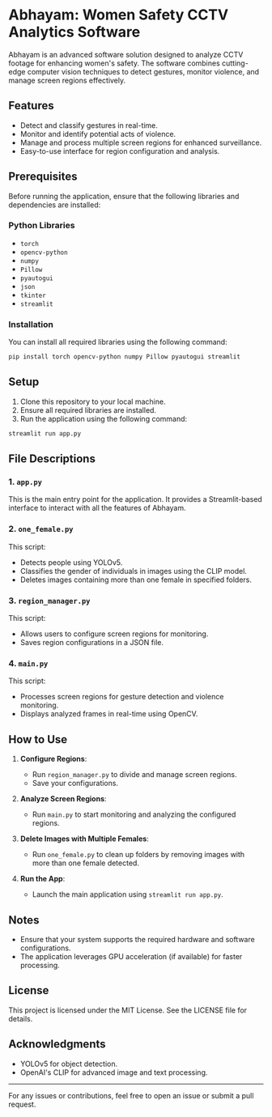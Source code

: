 # Abhayam: Women Safety CCTV Analytics Software

Abhayam is an advanced software solution designed to analyze CCTV footage for enhancing women's safety. The software combines cutting-edge computer vision techniques to detect gestures, monitor violence, and manage screen regions effectively.

## Features

- Detect and classify gestures in real-time.
- Monitor and identify potential acts of violence.
- Manage and process multiple screen regions for enhanced surveillance.
- Easy-to-use interface for region configuration and analysis.

## Prerequisites

Before running the application, ensure that the following libraries and dependencies are installed:

### Python Libraries

- `torch`
- `opencv-python`
- `numpy`
- `Pillow`
- `pyautogui`
- `json`
- `tkinter`
- `streamlit`

### Installation

You can install all required libraries using the following command:

```bash
pip install torch opencv-python numpy Pillow pyautogui streamlit
```

## Setup

1. Clone this repository to your local machine.
2. Ensure all required libraries are installed.
3. Run the application using the following command:

```bash
streamlit run app.py
```

## File Descriptions

### 1. `app.py`
This is the main entry point for the application. It provides a Streamlit-based interface to interact with all the features of Abhayam.

### 2. `one_female.py`
This script:
- Detects people using YOLOv5.
- Classifies the gender of individuals in images using the CLIP model.
- Deletes images containing more than one female in specified folders.

### 3. `region_manager.py`
This script:
- Allows users to configure screen regions for monitoring.
- Saves region configurations in a JSON file.

### 4. `main.py`
This script:
- Processes screen regions for gesture detection and violence monitoring.
- Displays analyzed frames in real-time using OpenCV.

## How to Use

1. **Configure Regions**:
   - Run `region_manager.py` to divide and manage screen regions.
   - Save your configurations.

2. **Analyze Screen Regions**:
   - Run `main.py` to start monitoring and analyzing the configured regions.

3. **Delete Images with Multiple Females**:
   - Run `one_female.py` to clean up folders by removing images with more than one female detected.

4. **Run the App**:
   - Launch the main application using `streamlit run app.py`.

## Notes

- Ensure that your system supports the required hardware and software configurations.
- The application leverages GPU acceleration (if available) for faster processing.

## License

This project is licensed under the MIT License. See the LICENSE file for details.

## Acknowledgments

- YOLOv5 for object detection.
- OpenAI's CLIP for advanced image and text processing.

---

For any issues or contributions, feel free to open an issue or submit a pull request.

